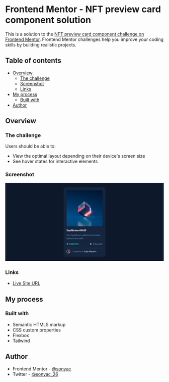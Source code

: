 # Frontend Mentor - NFT preview card component solution

This is a solution to the [NFT preview card component challenge on Frontend Mentor](https://www.frontendmentor.io/challenges/nft-preview-card-component-SbdUL_w0U). Frontend Mentor challenges help you improve your coding skills by building realistic projects.

## Table of contents

- [Overview](#overview)
  - [The challenge](#the-challenge)
  - [Screenshot](#screenshot)
  - [Links](#links)
- [My process](#my-process)
  - [Built with](#built-with)
- [Author](#author)

## Overview

### The challenge

Users should be able to:

- View the optimal layout depending on their device's screen size
- See hover states for interactive elements

### Screenshot

![captura](./captura.png)

### Links

- [Live Site URL](https://sonya-c.github.io/NFT-preview-card-component)

## My process

### Built with

- Semantic HTML5 markup
- CSS custom properties
- Flexbox
- Tailwind

## Author

- Frontend Mentor - [@sonyac](https://www.frontendmentor.io/profile/sonyac)
- Twitter - [@sonyac_26](https://www.twitter.com/sonyac_26)
